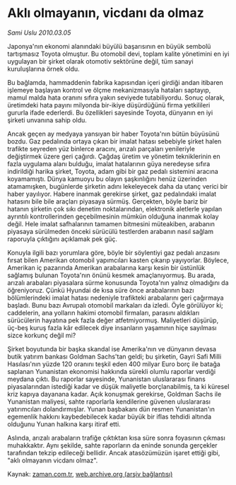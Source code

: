 # Aklı olmayanın, vicdanı da olmaz

*Sami Uslu 2010.03.05*

<tr><td class="metin" colspan="2" style="padding-top: 20px; padding-left: 5px; ">Japonya'nın ekonomi alanındaki büyülü başarısının en büyük sembolü tartışmasız Toyota olmuştur. Bu otomobil devi, toplam kalite yönetimini en iyi uygulayan bir şirket olarak otomotiv sektörüne değil, tüm sanayi kuruluşlarına örnek oldu.</td></tr><tr><td class="metin" colspan="2" style="padding-top: 20px; padding-left: 5px; "><p>Bu bağlamda, hammaddenin fabrika kapısından içeri girdiği andan itibaren işlemeye başlayan kontrol ve ölçme mekanizmasıyla hataları saptayıp, mamul malda hata oranını sıfıra yakın seviyede tutabiliyordu. Sonuç olarak, üretimdeki hata payını milyonda bir-ikiye düşürdüğünü firma yetkilileri gururla ifade ederlerdi. Bu özellikleri sayesinde Toyota, dünyanın en iyi şirketi unvanına sahip oldu.
<p> Ancak geçen ay medyaya yansıyan bir haber Toyota'nın bütün büyüsünü bozdu. Gaz pedalında ortaya çıkan bir imalat hatası sebebiyle şirket halen trafikte seyreden yüz binlerce aracını, arızalı parçaları yenileriyle değiştirmek üzere geri çağırdı. Çağdaş üretim ve yönetim tekniklerinin en fazla uygulama alanı bulduğu, imalat hatalarının güya neredeyse sıfıra indirildiği harika şirket, Toyota, adam gibi bir gaz pedalı sistemini aracına koyamamıştı. Dünya kamuoyu bu olayın şaşkınlığını henüz üzerinden atamamışken, bugünlerde şirketin adını lekeleyecek daha da utanç verici bir haber yayılıyor. Habere inanmak gerekirse şirket, gaz pedalındaki imalat hatasını bile bile araçları piyasaya sürmüş. Gerçekten, böyle bariz bir hatanın şirketin çok sıkı denetim noktalarından, elektronik aletlerle yapılan ayrıntılı kontrollerinden geçebilmesinin mümkün olduğuna inanmak kolay değil. Hele imalat safhalarının tamamen bitmesini müteakiben, arabanın piyasaya sürülmeden önceki sürücülü testlerden arabanın nasıl sağlam raporuyla çıktığını açıklamak pek güç.
<p> Konuyla ilgili bazı yorumlara göre, böyle bir söylentiyi gaz pedalı arızasını fırsat bilen Amerikan otomobil yapımcıları kasten çıkarıp yayıyorlar. Böylece, Amerikan iç pazarında Amerikan arabalarına karşı kesin bir üstünlük sağlamış bulunan Toyota'nın önünü kesmek amaçlanıyormuş. Bu arada, arızalı arabaları piyasalara sürme konusunda Toyota'nın yalnız olmadığını da öğreniyoruz. Çünkü Hyundai de kısa süre önce arabalarının bazı bölümlerindeki imalat hatası nedeniyle trafikteki arabalarını geri çağırmaya başladı. Bunu bazı Avrupalı otomobil markaları da izledi. Öyle görülüyor ki; caddelerin, ana yolların hakimi otomobil firmaları, parasını aldıkları sürücülerin hayatına pek fazla değer atfetmiyormuş. Maliyetleri düşürüp, üç-beş kuruş fazla kâr edilecek diye insanların yaşamının hiçe sayılması sizce korkunç değil mi?
<p> Şirket boyutunda bir başka skandal ise Amerika'nın ve dünyanın devasa butik yatırım bankası Goldman Sachs'tan geldi; bu şirketin, Gayri Safi Milli Hasılası'nın yüzde 120 oranını teşkil eden 400 milyar Euro borç ile batağa saplanan Yunanistan ekonomisi hakkında sürekli olumlu raporlar verdiği meydana çıktı. Bu raporlar sayesinde, Yunanistan uluslararası finans piyasalarından istediği kadar ve düşük maliyetle borçlanabilmiş, ta ki küresel kriz kapıya dayanana kadar. Açık konuşmak gerekirse, Goldman Sachs ile Yunanistan maliyesi, sahte raporlarla kendilerine güvenen uluslararası yatırımcıları dolandırmışlar. Yunan başbakanı dün resmen Yunanistan'ın egemenlik hakkını kaybedebilecek kadar büyük bir iflas tehdidi altında olduğunu Yunan halkına karşı itiraf etti.
<p> Aslında, arızalı arabaların trafiğe çıktıktan kısa süre sonra foyasının çıkması muhakkaktır. Aynı şekilde, sahte raporların da eninde sonunda gerçekler tarafından tekzip edileceği bellidir. Ancak atasözümüzün işaret ettiği gibi, "aklı olmayanın vicdanı olmaz". <br/></p></p></p></p></p></td></tr>

Kaynak: [zaman.com.tr](http://zaman.com.tr/yazar.do?yazino=958169), [web.archive.org (arşiv bağlantısı)](http://web.archive.org/web/20100307185156/http://zaman.com.tr:80/yazar.do?yazino=958169)
